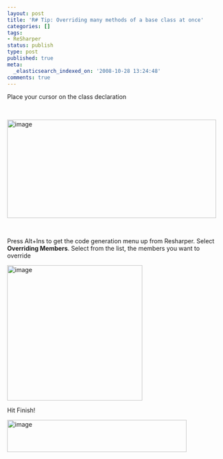 ```yaml
---
layout: post
title: 'R# Tip: Overriding many methods of a base class at once'
categories: []
tags:
- ReSharper
status: publish
type: post
published: true
meta:
  _elasticsearch_indexed_on: '2008-10-28 13:24:48'
comments: true
---
```

<p>Place your cursor on the class declaration</p>  <p>&#160;</p>  <p><a href="http://www.hadihariri.com/blogengine/image.axd?picture=WindowsLiveWriter/RTipOverridingmanymethodsofabaseclassato_C935/image_2.png"><img style="border-width:0;" height="229" alt="image" src="http://www.hadihariri.com/blogengine/image.axd?picture=WindowsLiveWriter/RTipOverridingmanymethodsofabaseclassato_C935/image_thumb.png" width="487" border="0" /></a> </p>  <p>&#160;</p>  <p>Press Alt+Ins to get the code generation menu up from Resharper. Select <strong>Overriding Members</strong>. Select from the list, the members you want to override</p>  <p><a href="http://www.hadihariri.com/blogengine/image.axd?picture=WindowsLiveWriter/RTipOverridingmanymethodsofabaseclassato_C935/image_4.png"><img style="border-width:0;" height="315" alt="image" src="http://www.hadihariri.com/blogengine/image.axd?picture=WindowsLiveWriter/RTipOverridingmanymethodsofabaseclassato_C935/image_thumb_1.png" width="315" border="0" /></a> </p>  <p>Hit Finish!</p>  <p><a href="http://www.hadihariri.com/blogengine/image.axd?picture=WindowsLiveWriter/RTipOverridingmanymethodsofabaseclassato_C935/image_6.png"><img style="border-width:0;" height="75" alt="image" src="http://www.hadihariri.com/blogengine/image.axd?picture=WindowsLiveWriter/RTipOverridingmanymethodsofabaseclassato_C935/image_thumb_2.png" width="418" border="0" /></a></p>
